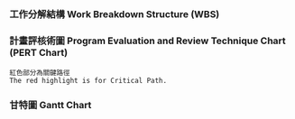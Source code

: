 ### 工作分解結構 Work Breakdown Structure (WBS)

### 計畫評核術圖 Program Evaluation and Review Technique Chart (PERT Chart)
```
紅色部分為關鍵路徑 
The red highlight is for Critical Path.
```

### 甘特圖 Gantt Chart
